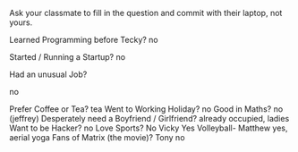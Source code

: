 Ask your classmate to fill in the question and commit with their laptop, not yours.


Learned Programming before Tecky?
no

Started / Running a Startup?
no

Had an unusual Job?

no

Prefer Coffee or Tea?
tea
Went to Working Holiday?
no
Good in Maths?
no (jeffrey)
Desperately need a Boyfriend / Girlfriend?
already occupied, ladies
Want to be Hacker?
no
Love Sports? No Vicky
Yes Volleyball- Matthew
yes, aerial yoga
Fans of Matrix (the movie)?
Tony
no